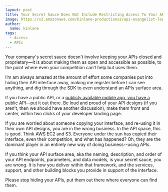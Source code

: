 ```yaml
---
layout: post
title: Your Secret Sauce Does Not Include Restricting Access To Your APIs
image: https://s3.amazonaws.com/kinlane-productions2/api-evangelist-logos/api-evangelist-butterfly-vertical.png
author:
  name: kinlane
tags:
  - Access
  - APIs
---
```

Your company's secret sauce doesn't involve keeping your APIs closed and proprietary—it is about making them as open and accessible as possible, to the point where even your competition can’t help but uses them.

I’m am always amazed at the amount of effort some companies put into hiding their API interface away, making me register before I can see anything, and dig through the SDK to even understand an APIs surface area.

If you have a public API, or a [publicly available mobile app, you have a public API](http://apievangelist.com/2014/10/27/if-you-have-a-publicly-available-mobile-app-you-have-a-public-api/)—put it out there. Be loud and proud of your API designs (if you aren’t, then we should have another discussion), make them front and center, within two clicks of your developer landing page.

If you are worried about someone copying your interface, and re-using it in their own API designs, you are in the wrong business. In the API space, this is good. Think AWS EC2 and S3. Everyone under the sun has copied their interface, even their competition, and what has happened? Oh, they are the dominant player in an entirely new way of doing business--using APIs.

If you think your API surface area, aka the naming, description, and order of your API endpoints, parameters, and data models, is your secret sauce, you are wrong. It is how you deliver within that framework, and the services, support, and other building blocks you provide in support of the interface.

Please stop hiding your APIs, put them out there where everyone can find them.